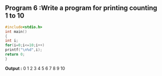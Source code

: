 ## Program 6 :Write a program for printing  counting 1 to 10
```C
#include<stdio.h>
int main()
{
int i;
for(i=0;i<=10;i++)
printf("\n%d",i);
return 0;
}
```
**Output :** 
          0
          1
          2
          3
          4
          5
          6
          7
          8
          9
          10
           
           
